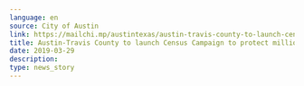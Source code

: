 ```yaml
---
language: en
source: City of Austin
link: https://mailchi.mp/austintexas/austin-travis-county-to-launch-census-campaign-to-protect-millions-of-dollars-of-federal-funding?e=c91e3f7914
title: Austin-Travis County to launch Census Campaign to protect millions of dollars of federal funding
date: 2019-03-29
description:
type: news_story
---
```

